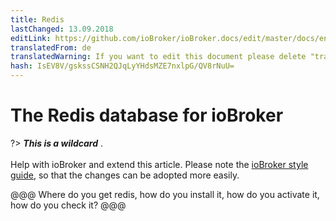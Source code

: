 ```yaml
---
title: Redis
lastChanged: 13.09.2018
editLink: https://github.com/ioBroker/ioBroker.docs/edit/master/docs/en/config/redis.md
translatedFrom: de
translatedWarning: If you want to edit this document please delete "translatedFrom" field, elsewise this document will be translated automatically again
hash: IsEV8V/gskssCSNH2QJqLyYHdsMZE7nxlpG/QV8rNuU=
---
```

# The Redis database for ioBroker
?> ***This is a wildcard*** . <br><br> Help with ioBroker and extend this article. Please note the [ioBroker style guide](community/styleguidedoc), so that the changes can be adopted more easily.

@@@ Where do you get redis, how do you install it, how do you activate it, how do you check it? @@@

